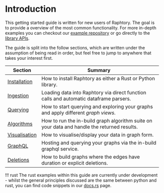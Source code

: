 # Introduction

This getting started guide is written for new users of Raphtory. The goal is to provide a overview of the most common functionality. For more in-depth examples you can checkout our [example repository](https://github.com/Pometry/Raphtory/tree/master/examples) or go directly to the [library APIs](docs.raphtory.com).

The guide is split into the follow sections, which are written under the assumption of being read in order, but feel free to jump to anywhere that takes your interest first.

| Section                              | Summary                                                                                           |
|--------------------------------------|---------------------------------------------------------------------------------------------------|
| [Installation](installation.md)      | How to install Raphtory as either a Rust or Python library.                                       |
| [Ingestion](ingestion.md)            | Loading data into Raphtory via direct function calls and automatic dataframe parsers.             |
| [Querying](querying.md)              | How to start querying and exploring your graphs and apply different *graph views*.                |
| [Algorithms](algorithms.md)          | How to run the in-build graph algorithm suite on your data and handle the returned results.       |
| [Visualisation](visualisation.md)    | How to visualise/display your data in graph form.                                                 |
| [GraphQL](graphql.md)                | Hosting and querying your graphs via the in-build graphql service.                                |
| [Deletions](graph-deletions.md)      | How to build graphs where the edges have duration or explicit deletions.                          |


!!! rust
    The rust examples within this guide are currently under development - whilst the general principles discussed are the same between python and rust, you can find code snippets in our [docs.rs](https://docs.rs/raphtory/latest/raphtory/) page.